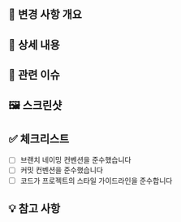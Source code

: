 ## 📌 변경 사항 개요

<!-- 이 PR에서 수행한 변경 사항에 대한 간략한 설명 -->

## 📝 상세 내용

<!-- 구현 내용에 대한 자세한 설명 -->

## 🔗 관련 이슈

<!-- 관련된 이슈 번호 (예: Resolves: #123) -->

## 🖼️ 스크린샷

<!-- UI 변경이 있는 경우 변경 전/후 스크린샷 -->

## ✅ 체크리스트

- [ ] 브랜치 네이밍 컨벤션을 준수했습니다
- [ ] 커밋 컨벤션을 준수했습니다
- [ ] 코드가 프로젝트의 스타일 가이드라인을 준수합니다

## 💡 참고 사항
